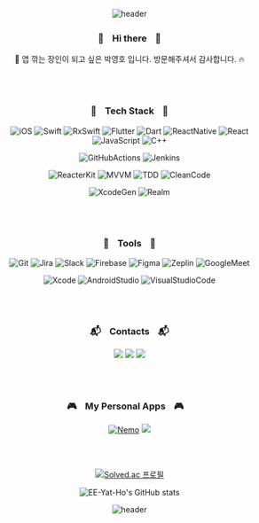 <div align="center">

![header](https://capsule-render.vercel.app/api?type=waving&color=0:5599ff,100:ff9955&height=110&section=header)

### 👋ㅤHi thereㅤ👋
🌱 앱 깎는 장인이 되고 싶은 박영호 입니다. 방문해주셔서 감사합니다. :fire:

<br>
<br>

### 💪ㅤTech Stackㅤ💪

![iOS](https://img.shields.io/badge/iOS-000000.svg?&style=flat-square&logo=Apple&logoColor=white)
![Swift](https://img.shields.io/badge/Swift-F05138.svg?&style=flat-square&logo=Swift&logoColor=white)
![RxSwift](https://img.shields.io/badge/RxSwift-B7178C.svg?&style=flat-square&logo=ReactiveX&logoColor=white)
![Flutter](https://img.shields.io/badge/Flutter-02569B.svg?&style=flat-square&logo=Flutter&logoColor=white)
![Dart](https://img.shields.io/badge/Dart-0175C2.svg?&style=flat-square&logo=Dart&logoColor=white)
![ReactNative](https://img.shields.io/badge/React_Native-fa8811.svg?&style=flat-square&logo=CreateReactApp&logoColor=white)
![React](https://img.shields.io/badge/React-09a39C.svg?&style=flat-square&logo=React&logoColor=white)
![JavaScript](https://img.shields.io/badge/JavaScript-F7DF1E.svg?&style=flat-square&logo=JavaScript&logoColor=white)
![C++](https://img.shields.io/badge/C++-00599C.svg?&style=flat-square&logo=C%2B%2B&logoColor=white)

![GitHubActions](https://img.shields.io/badge/Github_Action-2088FF.svg?&style=flat-square&logo=GitHubActions&logoColor=white)
![Jenkins](https://img.shields.io/badge/Jenkins-D24939.svg?&style=flat-square&logo=Jenkins&logoColor=white)

![ReacterKit](https://img.shields.io/badge/Reacter_Kit-09a39C.svg?&style=flat-square&logo=ReacterKit&logoColor=white)
![MVVM](https://img.shields.io/badge/MVVM-09c38C.svg?&style=flat-square&logo=MVVM&logoColor=white)
![TDD](https://img.shields.io/badge/TDD-6428B4.svg?&style=flat-square&logo=TDD&logoColor=white)
![CleanCode](https://img.shields.io/badge/Clean_Code-FF6000.svg?&style=flat-square&logo=CleanCode&logoColor=white)

![XcodeGen](https://img.shields.io/badge/XcodeGen-147EFB.svg?&style=flat-square&logo=Xcode&logoColor=white)
![Realm](https://img.shields.io/badge/Realm-39477F.svg?&style=flat-square&logo=Realm&logoColor=white)

  
<br>
<br>

### :wrench:ㅤToolsㅤ:wrench:

![Git](https://img.shields.io/badge/Git-F05032.svg?&style=flat-square&logo=Git&logoColor=white)
![Jira](https://img.shields.io/badge/Jira-0052CC.svg?&style=flat-square&logo=Jira&logoColor=white)
![Slack](https://img.shields.io/badge/Slack-4A154B.svg?&style=flat-square&logo=Slack&logoColor=white)
![Firebase](https://img.shields.io/badge/Firebase-FFCA28.svg?&style=flat-square&logo=Firebase&logoColor=white)
![Figma](https://img.shields.io/badge/Figma-F24E1E.svg?&style=flat-square&logo=Figma&logoColor=white)
![Zeplin](https://img.shields.io/badge/Zeplin-FDEE21.svg?&style=flat-square&logo=OpenZeppelin&logoColor=white)
![GoogleMeet](https://img.shields.io/badge/GoogleMeet-00897B.svg?&style=flat-square&logo=GoogleMeet&logoColor=white)

![Xcode](https://img.shields.io/badge/Xcode-147EFB.svg?&style=flat-square&logo=Xcode&logoColor=white)
![AndroidStudio](https://img.shields.io/badge/AndroidStudio-3DDC84.svg?&style=flat-square&logo=AndroidStudio&logoColor=white)
![VisualStudioCode](https://img.shields.io/badge/VSC-007ACC.svg?&style=flat-square&logo=VisualStudioCode&logoColor=white)

<br>
<br>

### :mailbox_with_mail:ㅤContactsㅤ:mailbox_with_mail:

<a href="mailto:enough0827@gmail.com"><img src="https://img.shields.io/badge/Gmail-EA4335.svg?style=flat-square&logo=Gmail&logoColor=white&link=mailto:enough0827@gmail.com"/></a>
<a href="mailto:enough6157@naver.com"><img src="https://img.shields.io/badge/Naver-03C75A.svg?style=flat-square&logo=Naver&logoColor=white&link=mailto:enough6157@naver.com"/></a>
<a href="https://eeyatho.tistory.com"><img src="https://img.shields.io/badge/Tistory-EE6000.svg?style=flat-square&logo=Tistory&logoColor=white&link=https://eeyatho.tistory.com"/></a>

<br>
<br>

### 🎮ㅤMy Personal Appsㅤ🎮ㅤ

<a href="https://apps.apple.com/kr/app/id1547183996"><img title="Nemo" src="https://is2-ssl.mzstatic.com/image/thumb/Purple112/v4/01/01/d0/0101d0a8-0070-cd58-b8ad-fbfc2f660a1b/AppIcon-0-1x_U007emarketing-0-10-0-85-220.png/40x0w.webp" /></a>
<a href="https://apps.apple.com/kr/app/id6443969965"><img src="https://is4-ssl.mzstatic.com/image/thumb/Purple112/v4/d2/d6/9c/d2d69c7c-63f7-3dac-a100-131b49e58482/AppIcon-1x_U007emarketing-0-10-0-85-220.png/40x0w.webp"/></a>

<br>
<br>

[![Solved.ac
프로필](http://mazassumnida.wtf/api/v2/generate_badge?boj=enough6157)](https://solved.ac/enough6157)

![EE-Yat-Ho's GitHub stats](https://github-readme-stats.vercel.app/api?username=EE-Yat-Ho&show_icons=true&theme=radical)

<!-- [![EE-Yat-Ho's github stats](https://github-readme-stats.vercel.app/api/top-langs/?username=EE-Yat-Ho&show_icons=true&hide_border=true&title_color=004386&icon_color=004386&layout=compact)](https://github.com/EE-Yat-Ho) -->

  
  

![header](https://capsule-render.vercel.app/api?type=waving&color=0:ff9955,100:5599ff&height=110&section=footer)

</div>
